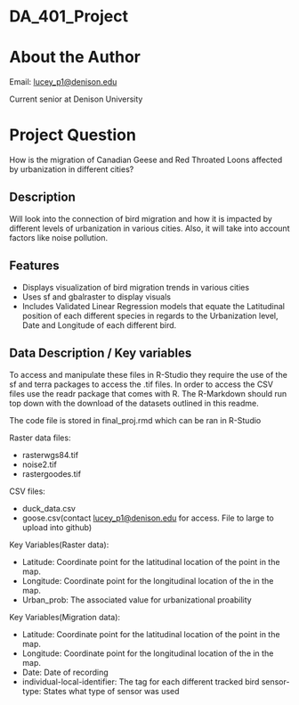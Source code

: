 # DA_401_Project
# About the Author
Email: lucey_p1@denison.edu

Current senior at Denison University 
# Project Question
How is the migration of Canadian Geese and Red Throated Loons affected by urbanization in different cities?

## Description 
Will look into the connection of bird migration and how it is impacted by different levels of urbanization in various cities. Also, it will take into account factors like noise pollution. 
## Features

- Displays visualization of bird migration trends in various cities 
- Uses sf and gbalraster to display visuals
- Includes Validated Linear Regression models that equate the Latitudinal position of each different species in regards to the Urbanization level, Date and Longitude of each different bird.

## Data Description / Key variables
To access and manipulate these files in R-Studio they require the use of the sf and terra packages to access the .tif files. In order to access the CSV files use the readr package that comes with R. The R-Markdown should run top down with the download of the datasets outlined in this readme. 

The code file is stored in final_proj.rmd which can be ran in R-Studio

Raster data files:
- rasterwgs84.tif
- noise2.tif
- rastergoodes.tif


CSV files:
- duck_data.csv
- goose.csv(contact lucey_p1@denison.edu for access. File to large to upload into github)

Key Variables(Raster data):
- Latitude: Coordinate point for the latitudinal location of the point in the map.
- Longitude: Coordinate point for the longitudinal location of the in the map.
- Urban_prob: The associated value for urbanizational proability 

Key Variables(Migration data):
- Latitude: Coordinate point for the latitudinal location of the point in the map.
- Longitude: Coordinate point for the longitudinal location of the in the map.
- Date: Date of recording
- individual-local-identifier: The tag for each different tracked bird
sensor-type: States what type of sensor was used



